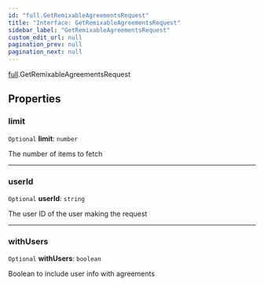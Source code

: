 ```yaml
---
id: "full.GetRemixableAgreementsRequest"
title: "Interface: GetRemixableAgreementsRequest"
sidebar_label: "GetRemixableAgreementsRequest"
custom_edit_url: null
pagination_prev: null
pagination_next: null
---
```


[full](../namespaces/full.md).GetRemixableAgreementsRequest

## Properties

### limit

 `Optional` **limit**: `number`

The number of items to fetch

___

### userId

 `Optional` **userId**: `string`

The user ID of the user making the request

___

### withUsers

 `Optional` **withUsers**: `boolean`

Boolean to include user info with agreements
